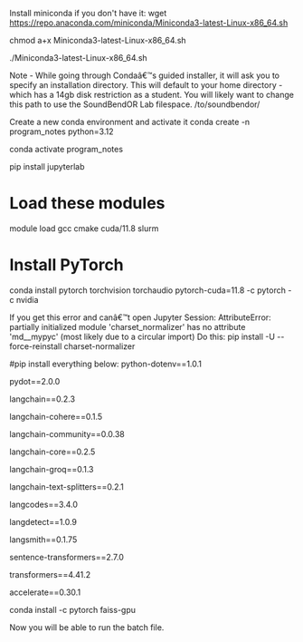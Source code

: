 Install miniconda if you don't have it:
wget https://repo.anaconda.com/miniconda/Miniconda3-latest-Linux-x86_64.sh

chmod a+x Miniconda3-latest-Linux-x86_64.sh

./Miniconda3-latest-Linux-x86_64.sh

Note - While going through Condaâ€™s guided installer, it will ask you to specify an installation directory. This will default to your home directory - which has a 14gb disk restriction as a student. You will likely want to  change this path to use the SoundBendOR Lab filespace. /to/soundbendor/<ONID>

Create a new conda environment and activate it
conda create -n program_notes python=3.12

conda activate program_notes


pip install jupyterlab

# Load these modules
module load gcc cmake cuda/11.8 slurm

# Install PyTorch
conda install pytorch torchvision torchaudio pytorch-cuda=11.8 -c pytorch -c nvidia

If you get this error and canâ€™t open Jupyter Session:
AttributeError: partially initialized module 'charset_normalizer' has no attribute 'md__mypyc' (most likely due to a circular import)
Do this:
pip install -U --force-reinstall charset-normalizer

#pip install everything below:
python-dotenv==1.0.1

pydot==2.0.0

langchain==0.2.3

langchain-cohere==0.1.5

langchain-community==0.0.38

langchain-core==0.2.5

langchain-groq==0.1.3

langchain-text-splitters==0.2.1

langcodes==3.4.0

langdetect==1.0.9

langsmith==0.1.75

sentence-transformers==2.7.0

transformers==4.41.2

accelerate==0.30.1

conda install -c pytorch faiss-gpu

Now you will be able to run the batch file.
